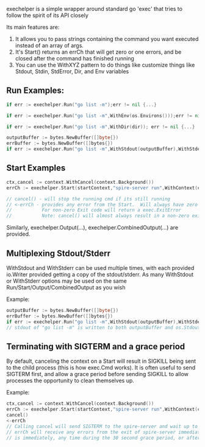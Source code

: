 exechelper is a simple wrapper around standard go 'exec' that tries to follow the spirit of its API closely

Its main features are:

1. It allows you to pass strings containing the command you want executed instead of an array of args.
2. It's Start() returns an errCh that will get zero or one errors, and be closed after the command has finished running
3. You can use the WithXYZ pattern to do things like customize things like Stdout, Stdin, StdError, Dir, and Env variables

## Run Examples:

```go
if err := exechelper.Run("go list -m");err != nil {...}

if err := exechelper.Run("go list -m",WithEnv(os.Environs()));err != nil {...}

if err := exechelper.Run("go list -m",WithDir(dir)); err != nil {...}

outputBuffer := bytes.NewBuffer([]byte{})
errBuffer := bytes.NewBuffer([]bytes{})
if err := exechelper.Run("go list -m",WithStdout(outputBuffer),WithStderr(errBuffer));err != nil {...}
```

## Start Examples

```go
ctx,cancel := context.WithCancel(context.Background())
errCh := exechelper.Start(startContext,"spire-server run",WithContext(ctx))

// cancel() - will stop the running cmd if its still running
// <-errCh - provides any error from the Start.  Will always have zero or one err, so <-errCh will block until Start has finished
//           For non-zero Exit code will return a exec.ExitError
//           Note: cancel() will almost always result in a non-zero exit code
```

Similarly, exechelper.Output(...), exechelper.CombinedOutput(...) are provided.

## Multiplexing Stdout/Stderr

WithStdout and WithStderr can be used multiple times, with each provided io.Writer provided getting a copy of the stdout/stderr.
As many WithStdout or WithStderr options may be used on the same Run/Start/Output/CombinedOutput as you wish

Example:

```go
outputBuffer := bytes.NewBuffer([]byte{})
errBuffer := bytes.NewBuffer([]bytes{})
if err := exechelper.Run("go list -m",WithStdout(outputBuffer),WithStderr(errBuffer),WithStdout(os.Stdout),WithStderr(os.Stderr));err != nil {...}
// stdout of "go list -m" is written to both outputBuffer and os.Stdout.  stderr is written to both errBuffer and os.Stdout
```

## Terminating with SIGTERM and a grace period

By default, canceling the context on a Start will result in SIGKILL being sent to the child process (this is how exec.Cmd works).
It is often useful to send SIGTERM first, and allow a grace period before sending SIGKILL to allow processes the opportunity
to clean themselves up.

Example:
```go
ctx,cancel := context.WithCancel(context.Background())
errCh := exechelper.Start(startContext,"spire-server run",WithContext(ctx),WithGracePeriod(30*time.Second))
cancel()
<-errCh
// Calling cancel will send SIGTERM to the spire-server and wait up to 30 seconds for it to exit before sending SIGKILL
// errCh will receive any errors from the exit of spire-server immediately after spire-server exiting, whether that
// is immediately, any time during the 30 second grace period, or after the SIGKILL is sent
```

